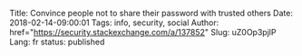 Title: Convince people not to share their password with trusted others
Date: 2018-02-14-09:00:01
Tags: info, security, social
Author: href="https://security.stackexchange.com/a/137852"
Slug: uZ0Op3pjlP
Lang: fr
status: published


